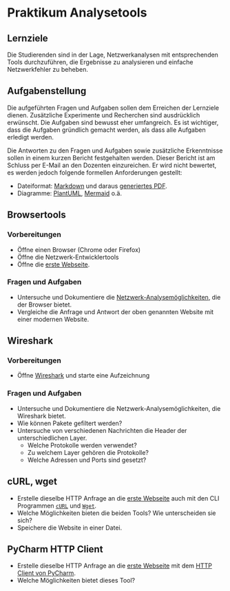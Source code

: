 # Praktikum Analysetools

## Lernziele
Die Studierenden sind in der Lage, Netzwerkanalysen mit entsprechenden Tools durchzuführen, die Ergebnisse zu analysieren und einfache Netzwerkfehler zu beheben. 

## Aufgabenstellung
Die aufgeführten Fragen und Aufgaben sollen dem Erreichen der Lernziele dienen.
Zusätzliche Experimente und Recherchen sind ausdrücklich erwünscht.
Die Aufgaben sind bewusst eher umfangreich.
Es ist wichtiger, dass die Aufgaben gründlich gemacht werden, als dass alle Aufgaben erledigt werden.

Die Antworten zu den Fragen und Aufgaben sowie zusätzliche Erkenntnisse sollen in einem kurzen Bericht festgehalten werden.
Dieser Bericht ist am Schluss per E-Mail an den Dozenten einzureichen.
Er wird nicht bewertet, es werden jedoch folgende formellen Anforderungen gestellt:
- Dateiformat: [Markdown](https://www.markdownguide.org/) und daraus [generiertes PDF](https://pandoc.org/).
- Diagramme: [PlantUML](https://plantuml.com/de/), [Mermaid](https://mermaid.js.org/) o.ä.

## Browsertools
### Vorbereitungen
- Öffne einen Browser (Chrome oder Firefox)
- Öffne die Netzwerk-Entwicklertools
- Öffne die [erste Webseite](http://info.cern.ch/hypertext/WWW/TheProject.html).

### Fragen und Aufgaben
- Untersuche und Dokumentiere die [Netzwerk-Analysemöglichkeiten](https://firefox-source-docs.mozilla.org/devtools-user/network_monitor/), die der Browser bietet.
- Vergleiche die Anfrage und Antwort der oben genannten Website mit einer modernen Website.

## Wireshark
### Vorbereitungen
- Öffne [Wireshark](https://www.wireshark.org/) und starte eine Aufzeichnung

### Fragen und Aufgaben
- Untersuche und Dokumentiere die Netzwerk-Analysemöglichkeiten, die Wireshark bietet.
- Wie können Pakete gefiltert werden?
- Untersuche von verschiedenen Nachrichten die Header der unterschiedlichen Layer.
  - Welche Protokolle werden verwendet?
  - Zu welchem Layer gehören die Protokolle?
  - Welche Adressen und Ports sind gesetzt?

## cURL, wget
- Erstelle dieselbe HTTP Anfrage an die [erste Webseite](http://info.cern.ch/hypertext/WWW/TheProject.html) auch mit den CLI Programmen [`cURL`](https://curl.se/) und [`Wget`](https://www.gnu.org/software/wget/).
- Welche Möglichkeiten bieten die beiden Tools? Wie unterscheiden sie sich?
- Speichere die Website in einer Datei.

## PyCharm HTTP Client
- Erstelle dieselbe HTTP Anfrage an die [erste Webseite](http://info.cern.ch/hypertext/WWW/TheProject.html) mit dem [HTTP Client von PyCharm](https://www.jetbrains.com/help/pycharm/http-client-in-product-code-editor.html).
- Welche Möglichkeiten bietet dieses Tool?